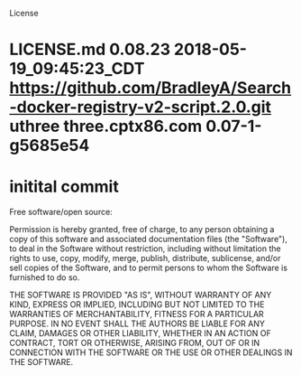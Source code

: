 License
#	LICENSE.md  0.08.23  2018-05-19_09:45:23_CDT  https://github.com/BradleyA/Search-docker-registry-v2-script.2.0.git  uthree  three.cptx86.com 0.07-1-g5685e54  
#	   initital commit 

Free software/open source:

Permission is hereby granted, free of charge, to any person obtaining a copy of this software and associated documentation files (the "Software"), to deal in the Software without restriction, including without limitation the rights to use, copy, modify, merge, publish, distribute, sublicense, and/or sell copies of the Software, and to permit persons to whom the Software is furnished to do so.

THE SOFTWARE IS PROVIDED "AS IS", WITHOUT WARRANTY OF ANY KIND, EXPRESS OR IMPLIED, INCLUDING BUT NOT LIMITED TO THE WARRANTIES OF MERCHANTABILITY, FITNESS FOR A PARTICULAR PURPOSE. IN NO EVENT SHALL THE AUTHORS BE LIABLE FOR ANY CLAIM, DAMAGES OR OTHER LIABILITY, WHETHER IN AN ACTION OF CONTRACT, TORT OR OTHERWISE, ARISING FROM, OUT OF OR IN CONNECTION WITH THE SOFTWARE OR THE USE OR OTHER DEALINGS IN THE SOFTWARE.
